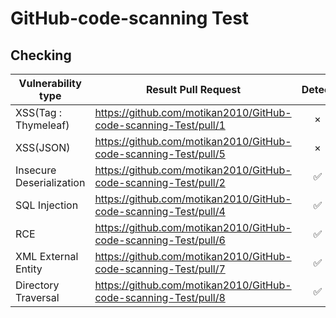 # GitHub-code-scanning Test

## Checking

| Vulnerability type | Result Pull Request | Detect |
| - | - | :-: |
| XSS(Tag : Thymeleaf) | https://github.com/motikan2010/GitHub-code-scanning-Test/pull/1 | × |
| XSS(JSON) | https://github.com/motikan2010/GitHub-code-scanning-Test/pull/5 | × |
| Insecure Deserialization | https://github.com/motikan2010/GitHub-code-scanning-Test/pull/2 | ✅ |
| SQL Injection | https://github.com/motikan2010/GitHub-code-scanning-Test/pull/4 | ✅ |
| RCE | https://github.com/motikan2010/GitHub-code-scanning-Test/pull/6 | ✅ |
| XML External Entity | https://github.com/motikan2010/GitHub-code-scanning-Test/pull/7 | ✅ |
| Directory Traversal | https://github.com/motikan2010/GitHub-code-scanning-Test/pull/8 | ✅ |
